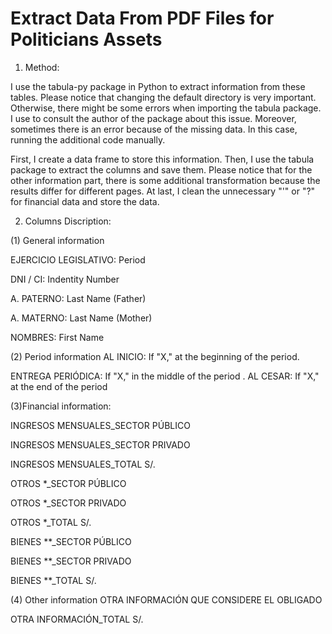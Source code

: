 # Extract Data From PDF Files for Politicians Assets

1. Method: 

I use the tabula-py package in Python to extract information from these tables. Please notice that changing the default directory is very important. Otherwise, there might be some errors when importing the tabula package. I use to consult the author of the package about this issue. Moreover, sometimes there is an error because of the missing data. In this case, running the additional code manually.

First, I create a data frame to store this information. Then, I use the tabula package to extract the columns and save them. Please notice that for the other information part, there is some additional transformation because the results differ for different pages. At last, I clean the unnecessary "'" or "?" for financial data and store the data.


2. Columns Discription:

(1) General information

EJERCICIO LEGISLATIVO: Period

DNI / CI: Indentity Number

A. PATERNO: Last Name (Father)

A. MATERNO: Last Name (Mother)

NOMBRES: First Name

(2) Period information
AL INICIO: If "X," at the beginning of the period.

ENTREGA PERIÓDICA: If "X," in the middle of the period
.
AL CESAR:  If "X," at the end of the period


(3)Financial information:

INGRESOS MENSUALES_SECTOR PÚBLICO

INGRESOS MENSUALES_SECTOR PRIVADO

INGRESOS MENSUALES_TOTAL S/.

OTROS *_SECTOR PÚBLICO

OTROS *_SECTOR PRIVADO

OTROS *_TOTAL S/.

BIENES **_SECTOR PÚBLICO

BIENES **_SECTOR PRIVADO

BIENES **_TOTAL S/.

(4) Other information
OTRA INFORMACIÓN QUE CONSIDERE EL OBLIGADO

OTRA INFORMACIÓN_TOTAL S/.

